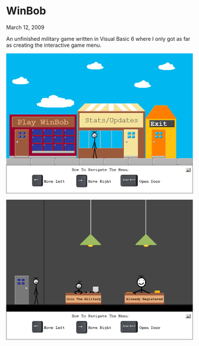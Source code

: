 # WinBob

March 12, 2009

An unfinished military game written in Visual Basic 6 where I only got as far as creating the interactive game menu.

![Screenshot 1](screenshot-1.png)

![Screenshot 2](screenshot-2.png)
